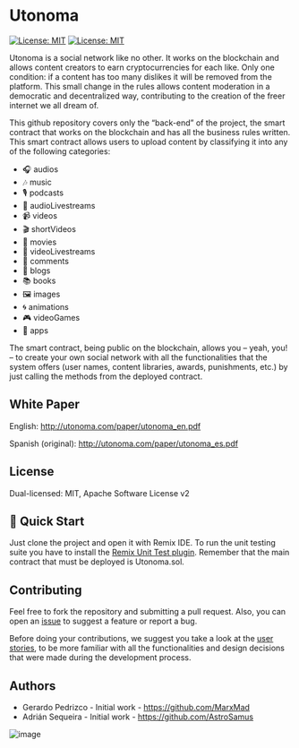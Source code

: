 # Utonoma

[![License: MIT](https://img.shields.io/badge/License-MIT-yellow.svg)](https://opensource.org/licenses/MIT)
[![License: MIT](https://img.shields.io/badge/License-Apache_2.0-blue.svg)](https://opensource.org/license/apache-2-0)

Utonoma is a social network like no other. It works on the blockchain and allows content creators to earn cryptocurrencies for each like. Only one condition: if a content has too many dislikes it will be removed from the platform. This small change in the rules allows content moderation in a democratic and decentralized way, contributing to the creation of the freer internet we all dream of.

This github repository covers only the “back-end” of the project, the smart contract that works on the blockchain and has all the business rules written. This smart contract allows users to upload content by classifying it into any of the following categories:
<ul>
  <li>🎧 audios</li>
  <li>🎶 music</li>
  <li>🎙️ podcasts</li>
  <li>🎤 audioLivestreams</li>
  <li>📹 videos</li>
  <li>🎬 shortVideos</li>
  <li>🎥 movies</li>  
  <li>📡 videoLivestreams</li>
  <li>💬 comments</li>
  <li>📝 blogs</li>
  <li>📚 books</li>  
  <li>🖼️ images</li>
  <li>🌀 animations</li>
  <li>🎮 videoGames</li>
  <li>📱 apps</li>
</ul>

The smart contract, being public on the blockchain, allows you – yeah, you! – to create your own social network with all the functionalities that the system offers (user names, content libraries, awards, punishments, etc.) by just calling the methods from the deployed contract.

## White Paper
English: http://utonoma.com/paper/utonoma_en.pdf

Spanish (original): http://utonoma.com/paper/utonoma_es.pdf 

## License
Dual-licensed: MIT, Apache Software License v2

## 🚀 Quick Start

Just clone the project and open it with Remix IDE. To run the unit testing suite you have to install the [Remix Unit Test plugin](https://remix-ide.readthedocs.io/en/latest/unittesting.html).
Remember that the main contract that must be deployed is Utonoma.sol.

## Contributing

Feel free to fork the repository and submitting a pull request. Also, you can open an [issue](https://github.com/AstroSamus/utonoma/issues) to suggest a feature or report a bug.

Before doing your contributions, we suggest you take a look at the [user stories](https://github.com/users/AstroSamus/projects/2), to be more familiar with all the functionalities and design decisions that were made during the development process.

## Authors

* Gerardo Pedrizco - Initial work - https://github.com/MarxMad
* Adrián Sequeira - Initial work - https://github.com/AstroSamus

![image](https://blog.utonoma.com/wp-content/uploads/utonoma1x.jpg)

